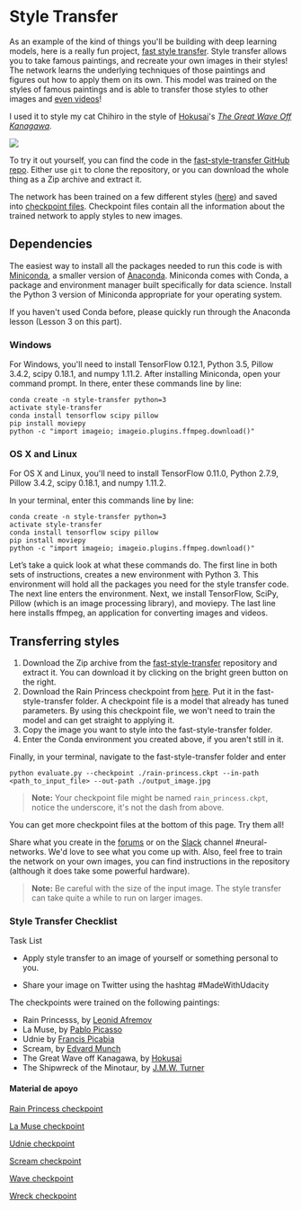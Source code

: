 
# Style Transfer

As an example of the kind of things you'll be building with deep learning models, here is a really fun project,  [fast style transfer](https://github.com/lengstrom/fast-style-transfer). Style transfer allows you to take famous paintings, and recreate your own images in their styles! The network learns the underlying techniques of those paintings and figures out how to apply them on its own. This model was trained on the styles of famous paintings and is able to transfer those styles to other images and  [even videos](https://www.youtube.com/watch?v=xVJwwWQlQ1o)!

I used it to style my cat Chihiro in the style of  [Hokusai](https://en.wikipedia.org/wiki/Hokusai)'s  [_The Great Wave Off Kanagawa_](https://en.wikipedia.org/wiki/The_Great_Wave_off_Kanagawa).

[](https://classroom.udacity.com/nanodegrees/nd101/parts/09023a41-74e1-4df6-8404-5020a0c94369/modules/42cdd3bf-267c-4ad1-8c0c-0c3357569e8a/lessons/27585811-c026-40a0-afb4-b1b9ef03d97f/concepts/7991da18-bbd0-4606-83e5-3bc5ce558e70#)

![](https://d17h27t6h515a5.cloudfront.net/topher/2017/January/587d0443_chi-waves/chi-waves.png)

To try it out yourself, you can find the code in the  [fast-style-transfer GitHub repo](https://github.com/lengstrom/fast-style-transfer). Either use  `git`  to clone the repository, or you can download the whole thing as a Zip archive and extract it.

The network has been trained on a few different styles ([here](https://github.com/lengstrom/fast-style-transfer/tree/master/examples/style)) and saved into  [checkpoint files](https://drive.google.com/drive/folders/0B9jhaT37ydSyRk9UX0wwX3BpMzQ). Checkpoint files contain all the information about the trained network to apply styles to new images.

## Dependencies

The easiest way to install all the packages needed to run this code is with  [Miniconda](http://conda.pydata.org/miniconda.html), a smaller version of  [Anaconda](https://www.continuum.io/downloads). Miniconda comes with Conda, a package and environment manager built specifically for data science. Install the Python 3 version of Miniconda appropriate for your operating system.

If you haven't used Conda before, please quickly run through the Anaconda lesson (Lesson 3 on this part).

### Windows

For Windows, you'll need to install TensorFlow 0.12.1, Python 3.5, Pillow 3.4.2, scipy 0.18.1, and numpy 1.11.2. After installing Miniconda, open your command prompt. In there, enter these commands line by line:

```
conda create -n style-transfer python=3
activate style-transfer
conda install tensorflow scipy pillow
pip install moviepy
python -c "import imageio; imageio.plugins.ffmpeg.download()"

```

### OS X and Linux

For OS X and Linux, you'll need to install TensorFlow 0.11.0, Python 2.7.9, Pillow 3.4.2, scipy 0.18.1, and numpy 1.11.2.

In your terminal, enter this commands line by line:

```
conda create -n style-transfer python=3
activate style-transfer
conda install tensorflow scipy pillow
pip install moviepy
python -c "import imageio; imageio.plugins.ffmpeg.download()"

```

Let’s take a quick look at what these commands do. The first line in both sets of instructions, creates a new environment with Python 3. This environment will hold all the packages you need for the style transfer code. The next line enters the environment. Next, we install TensorFlow, SciPy, Pillow (which is an image processing library), and moviepy. The last line here installs ffmpeg, an application for converting images and videos.

## Transferring styles

1.  Download the Zip archive from the  [fast-style-transfer](https://github.com/lengstrom/fast-style-transfer)  repository and extract it. You can download it by clicking on the bright green button on the right.
2.  Download the Rain Princess checkpoint from  [here](https://d17h27t6h515a5.cloudfront.net/topher/2017/January/587d1865_rain-princess/rain-princess.ckpt). Put it in the fast-style-transfer folder. A checkpoint file is a model that already has tuned parameters. By using this checkpoint file, we won't need to train the model and can get straight to applying it.
3.  Copy the image you want to style into the fast-style-transfer folder.
4.  Enter the Conda environment you created above, if you aren't still in it.

Finally, in your terminal, navigate to the fast-style-transfer folder and enter

```
python evaluate.py --checkpoint ./rain-princess.ckpt --in-path <path_to_input_file> --out-path ./output_image.jpg

```

> **Note:**  Your checkpoint file might be named  `rain_princess.ckpt`, notice the underscore, it's not the dash from above.

You can get more checkpoint files at the bottom of this page. Try them all!

Share what you create in the  [forums](https://discussions.udacity.com/)  or on the  [Slack](https://nd101.slack.com/)  channel #neural-networks. We'd love to see what you come up with. Also, feel free to train the network on your own images, you can find instructions in the repository (although it does take some powerful hardware).

> **Note:**  Be careful with the size of the input image. The style transfer can take quite a while to run on larger images.

### Style Transfer Checklist

Task List

-   Apply style transfer to an image of yourself or something personal to you.
    
-   Share your image on Twitter using the hashtag #MadeWithUdacity
    

The checkpoints were trained on the following paintings:

-   Rain Princesss, by  [Leonid Afremov](https://afremov.com/Leonid-Afremov-bio.html)
-   La Muse, by  [Pablo Picasso](https://en.wikipedia.org/wiki/Pablo_Picasso)
-   Udnie by  [Francis Picabia](https://en.wikipedia.org/wiki/Francis_Picabia)
-   Scream, by  [Edvard Munch](https://en.wikipedia.org/wiki/Edvard_Munch)
-   The Great Wave off Kanagawa, by  [Hokusai](https://en.wikipedia.org/wiki/Hokusai)
-   The Shipwreck of the Minotaur, by  [J.M.W. Turner](https://en.wikipedia.org/wiki/J._M._W._Turner)

#### Material de apoyo

[Rain Princess checkpoint](http://video.udacity-data.com.s3.amazonaws.com/topher/2017/January/587d1865_rain-princess/rain-princess.ckpt)

[La Muse checkpoint](http://video.udacity-data.com.s3.amazonaws.com/topher/2017/January/588aa800_la-muse/la-muse.ckpt)

[Udnie checkpoint](http://video.udacity-data.com.s3.amazonaws.com/topher/2017/January/588aa846_udnie/udnie.ckpt)

[Scream checkpoint](http://video.udacity-data.com.s3.amazonaws.com/topher/2017/January/588aa883_scream/scream.ckpt)

[Wave checkpoint](http://video.udacity-data.com.s3.amazonaws.com/topher/2017/January/588aa89d_wave/wave.ckpt)

[Wreck checkpoint](http://video.udacity-data.com.s3.amazonaws.com/topher/2017/January/588aa8b6_wreck/wreck.ckpt)
